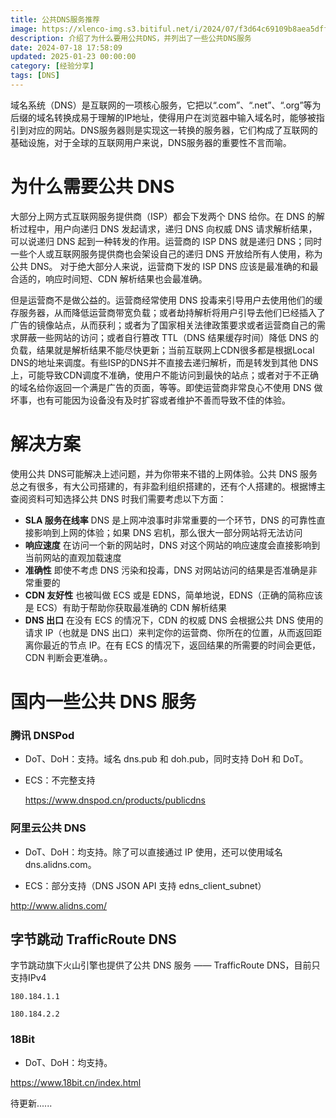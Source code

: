 ```yaml
---
title: 公共DNS服务推荐
image: https://xlenco-img.s3.bitiful.net/i/2024/07/f3d64c69109b8aea5dff3569dc2bb92c.webp
description: 介绍了为什么要用公共DNS，并列出了一些公共DNS服务
date: 2024-07-18 17:58:09
updated: 2025-01-23 00:00:00
category: [经验分享]
tags: [DNS]
---
```


域名系统（DNS）是互联网的一项核心服务，它把以“.com”、“.net”、“.org”等为后缀的域名转换成易于理解的IP地址，使得用户在浏览器中输入域名时，能够被指引到对应的网站。DNS服务器则是实现这一转换的服务器，它们构成了互联网的基础设施，对于全球的互联网用户来说，DNS服务器的重要性不言而喻。

# 为什么需要公共 DNS

大部分上网方式互联网服务提供商（ISP）都会下发两个 DNS 给你。在 DNS 的解析过程中，用户向递归 DNS 发起请求，递归 DNS 向权威 DNS 请求解析结果，可以说递归 DNS 起到一种转发的作用。运营商的 ISP DNS 就是递归 DNS；同时一些个人或互联网服务提供商也会架设自己的递归 DNS 开放给所有人使用，称为公共 DNS。 对于绝大部分人来说，运营商下发的 ISP DNS 应该是最准确的和最合适的，响应时间短、CDN 解析结果也会最准确。

但是运营商不是做公益的。运营商经常使用 DNS 投毒来引导用户去使用他们的缓存服务器，从而降低运营商带宽负载；或者劫持解析将用户引导去他们已经插入了广告的镜像站点，从而获利；或者为了国家相关法律政策要求或者运营商自己的需求屏蔽一些网站的访问；或者自行篡改 TTL（DNS 结果缓存时间）降低 DNS 的负载，结果就是解析结果不能尽快更新；当前互联网上CDN很多都是根据Local DNS的地址来调度。有些ISP的DNS并不直接去递归解析，而是转发到其他 DNS上，可能导致CDN调度不准确，使用户不能访问到最快的站点；或者对于不正确的域名给你返回一个满是广告的页面，等等。即使运营商非常良心不使用 DNS 做坏事，也有可能因为设备没有及时扩容或者维护不善而导致不佳的体验。

# 解决方案

使用公共 DNS可能解决上述问题，并为你带来不错的上网体验。公共 DNS 服务总之有很多，有大公司搭建的，有非盈利组织搭建的，还有个人搭建的。根据博主查阅资料可知选择公共 DNS 时我们需要考虑以下方面：

- **SLA 服务在线率** DNS 是上网冲浪事时非常重要的一个环节，DNS 的可靠性直接影响到上网的体验；如果 DNS 宕机，那么很大一部分网站将无法访问 
- **响应速度** 在访问一个新的网站时，DNS 对这个网站的响应速度会直接影响到当前网站的直观加载速度 
- **准确性** 即使不考虑 DNS 污染和投毒，DNS 对网站访问的结果是否准确是非常重要的 
- **CDN 友好性** 也被叫做 ECS 或是 EDNS，简单地说，EDNS（正确的简称应该是 ECS）有助于帮助你获取最准确的 CDN 解析结果 
-  **DNS 出口** 在没有 ECS 的情况下，CDN 的权威 DNS 会根据公共 DNS 使用的请求 IP（也就是 DNS 出口）来判定你的运营商、你所在的位置，从而返回距离你最近的节点 IP。在有 ECS 的情况下，返回结果的所需要的时间会更低，CDN 判断会更准确。。

# 国内一些公共 DNS 服务

### 腾讯 DNSPod

- DoT、DoH：支持。域名 dns.pub 和 doh.pub，同时支持 DoH 和 DoT。

- ECS：不完整支持

  https://www.dnspod.cn/products/publicdns

### 阿里云公共 DNS

- DoT、DoH：均支持。除了可以直接通过 IP 使用，还可以使用域名 dns.alidns.com。 

- ECS：部分支持（DNS JSON API 支持 edns_client_subnet）

 http://www.alidns.com/
 
 ## 字节跳动 TrafficRoute DNS
字节跳动旗下火山引擎也提供了公共 DNS 服务 —— TrafficRoute DNS，目前只支持IPv4

`180.184.1.1`

`180.184.2.2`



### 18Bit

- DoT、DoH：均支持。

https://www.18bit.cn/index.html

待更新......
